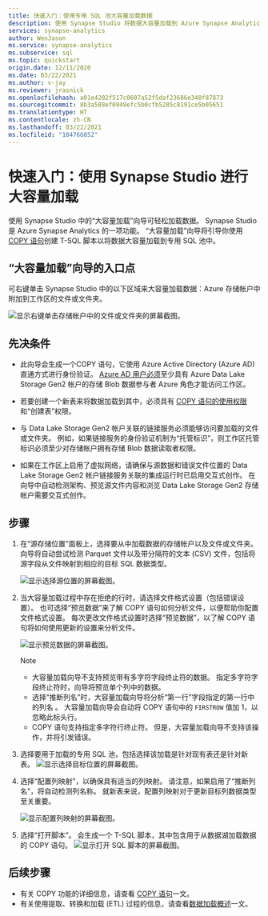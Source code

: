 ```yaml
---
title: 快速入门：使用专用 SQL 池大容量加载数据
description: 使用 Synapse Studio 将数据大容量加载到 Azure Synapse Analytics 中的专用 SQL 池中。
services: synapse-analytics
author: WenJason
ms.service: synapse-analytics
ms.subservice: sql
ms.topic: quickstart
origin.date: 12/11/2020
ms.date: 03/22/2021
ms.author: v-jay
ms.reviewer: jrasnick
ms.openlocfilehash: a01e4202f517c0607a52f5daf23686e348f87873
ms.sourcegitcommit: 8b3a588ef0949efc5b0cfb5285c8191ce5b05651
ms.translationtype: HT
ms.contentlocale: zh-CN
ms.lasthandoff: 03/22/2021
ms.locfileid: "104766852"
---
```

# <a name="quickstart-bulk-loading-with-synapse-studio"></a>快速入门：使用 Synapse Studio 进行大容量加载

使用 Synapse Studio 中的“大容量加载”向导可轻松加载数据。 Synapse Studio 是 Azure Synapse Analytics 的一项功能。 “大容量加载”向导将引导你使用 [COPY 语句](https://docs.microsoft.com/sql/t-sql/statements/copy-into-transact-sql?view=azure-sqldw-latest&preserve-view=true)创建 T-SQL 脚本以将数据大容量加载到专用 SQL 池中。 

## <a name="entry-points-to-the-bulk-load-wizard"></a>“大容量加载”向导的入口点

可右键单击 Synapse Studio 中的以下区域来大容量加载数据：Azure 存储帐户中附加到工作区的文件或文件夹。

![显示右键单击存储帐户中的文件或文件夹的屏幕截图。](./sql/media/bulk-load/bulk-load-entry-point-0.png)

## <a name="prerequisites"></a>先决条件

- 此向导会生成一个COPY 语句，它使用 Azure Active Directory (Azure AD) 直通方式进行身份验证。 [Azure AD 用户必须](./sql-data-warehouse/quickstart-bulk-load-copy-tsql-examples.md#d-azure-active-directory-authentication)至少具有 Azure Data Lake Storage Gen2 帐户的存储 Blob 数据参与者 Azure 角色才能访问工作区。 

- 若要创建一个新表来将数据加载到其中，必须具有 [COPY 语句的使用权限](https://docs.microsoft.com/sql/t-sql/statements/copy-into-transact-sql?view=azure-sqldw-latest&preserve-view=true#permissions)和“创建表”权限。

- 与 Data Lake Storage Gen2 帐户关联的链接服务必须能够访问要加载的文件或文件夹。 例如，如果链接服务的身份验证机制为“托管标识”，则工作区托管标识必须至少对存储帐户拥有存储 Blob 数据读取者权限。

- 如果在工作区上启用了虚拟网络，请确保与源数据和错误文件位置的 Data Lake Storage Gen2 帐户链接服务关联的集成运行时已启用交互式创作。 在向导中自动检测架构、预览源文件内容和浏览 Data Lake Storage Gen2 存储帐户需要交互式创作。

## <a name="steps"></a>步骤

1. 在“源存储位置”面板上，选择要从中加载数据的存储帐户以及文件或文件夹。 向导将自动尝试检测 Parquet 文件以及带分隔符的文本 (CSV) 文件，包括将源字段从文件映射到相应的目标 SQL 数据类型。 

   ![显示选择源位置的屏幕截图。](./sql/media/bulk-load/bulk-load-source-location.png)

2. 当大容量加载过程中存在拒绝的行时，请选择文件格式设置（包括错误设置）。 也可选择“预览数据”来了解 COPY 语句如何分析文件，以便帮助你配置文件格式设置。 每次更改文件格式设置时选择“预览数据”，以了解 COPY 语句将如何使用更新的设置来分析文件。

   ![显示预览数据的屏幕截图。](./sql/media/bulk-load/bulk-load-file-format-settings-preview-data.png) 

   > [!NOTE]  
   >
   > - 大容量加载向导不支持预览带有多字符字段终止符的数据。 指定多字符字段终止符时，向导将预览单个列中的数据。 
   > - 选择“推断列名”时，大容量加载向导将分析“第一行”字段指定的第一行中的列名 。 大容量加载向导会自动将 COPY 语句中的 `FIRSTROW` 值加 1，以忽略此标头行。 
   > - COPY 语句支持指定多字符行终止符。 但是，大容量加载向导不支持该操作，并将引发错误。

3. 选择要用于加载的专用 SQL 池，包括选择该加载是针对现有表还是针对新表。
   ![显示选择目标位置的屏幕截图。](./sql/media/bulk-load/bulk-load-target-location.png)
4. 选择“配置列映射”，以确保具有适当的列映射。 请注意，如果启用了“推断列名”，将自动检测列名称。 就新表来说，配置列映射对于更新目标列数据类型至关重要。

   ![显示配置列映射的屏幕截图。](./sql/media/bulk-load/bulk-load-target-location-column-mapping.png)
5. 选择“打开脚本”。 会生成一个 T-SQL 脚本，其中包含用于从数据湖加载数据的 COPY 语句。
   ![显示打开 SQL 脚本的屏幕截图。](./sql/media/bulk-load/bulk-load-target-final-script.png)

## <a name="next-steps"></a>后续步骤

- 有关 COPY 功能的详细信息，请查看 [COPY 语句](https://docs.microsoft.com/sql/t-sql/statements/copy-into-transact-sql?view=azure-sqldw-latest&preserve-view=true#syntax)一文。
- 有关使用提取、转换和加载 (ETL) 过程的信息，请查看[数据加载概述](./sql-data-warehouse/design-elt-data-loading.md#what-is-elt)一文。
